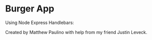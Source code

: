 # Burger App

Using Node Express Handlebars: 

Created by Matthew Paulino with help from my friend Justin Leveck.
